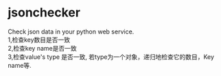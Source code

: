 # jsonchecker
Check json data in your python web service.
<br>
1,检查key数目是否一致 <br>
2,检查key name是否一致 <br>
3,检查value's type 是否一致, 若type为一个对象，递归地检查它的数目，Key name等. <br>
